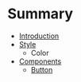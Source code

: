 # Summary

* [Introduction](README.md)
* [Style](Style/color.md)
   * Color
* [Components](components.md)
   * [Button](button.md)

